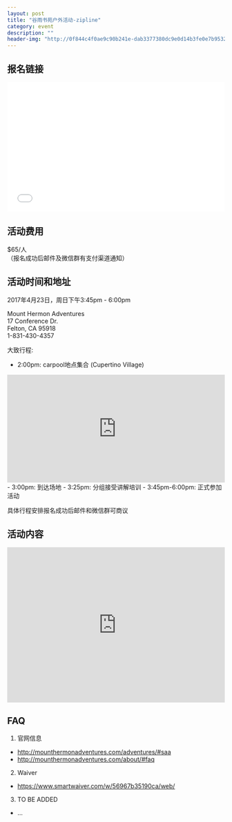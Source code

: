 ```yaml
---
layout: post
title: "谷雨书苑户外活动-zipline"
category: event
description: ""
header-img: "http://0f844c4f0ae9c90b241e-dab3377380dc9e0d14b3fe0e7b953236.r14.cf1.rackcdn.com/adventures-f5-images/hero/o-canopy-5.jpg"
---
```

## 报名链接
<div style="width:100%; text-align:left;" ><iframe src="//eventbrite.com/tickets-external?eid=33805431957&ref=etckt" frameborder="0" height="300" width="100%" vspace="0" hspace="0" marginheight="5" marginwidth="5" scrolling="auto" allowtransparency="true"></iframe></div>

## 活动费用
$65/人  
（报名成功后邮件及微信群有支付渠道通知）

## 活动时间和地址
2017年4月23日，周日下午3:45pm - 6:00pm

Mount Hermon Adventures  
17 Conference Dr.  
Felton, CA 95918  
1-831-430-4357

大致行程:
- 2:00pm: carpool地点集合 (Cupertino Village)
<iframe src="https://www.google.com/maps/embed?pb=!1m18!1m12!1m3!1d3172.2402593615657!2d-122.01755044875254!3d37.33682027974266!2m3!1f0!2f0!3f0!3m2!1i1024!2i768!4f13.1!3m3!1m2!1s0x808fb5961445064d%3A0xfc9d933b56fbee90!2s99+Ranch+Market!5e0!3m2!1sen!2sus!4v1492537514375" width="100%" height="250" frameborder="0" style="border:0" allowfullscreen></iframe>
- 3:00pm: 到达场地
- 3:25pm: 分组接受讲解培训
- 3:45pm-6:00pm: 正式参加活动

具体行程安排报名成功后邮件和微信群可商议

## 活动内容
<iframe src="https://player.vimeo.com/video/155450340" width="100%" height="360" frameborder="0" webkitallowfullscreen mozallowfullscreen allowfullscreen></iframe>

## FAQ
1. 官网信息
- <http://mounthermonadventures.com/adventures/#saa>
- <http://mounthermonadventures.com/about/#faq>

2. Waiver
- <https://www.smartwaiver.com/w/56967b35190ca/web/>

3. TO BE ADDED
- ...
